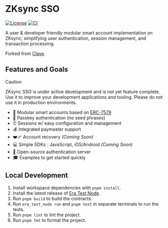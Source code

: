 # ZKsync SSO

[![License](https://img.shields.io/badge/license-GPL3-blue)](LICENSE)
[![CI](https://github.com/matter-labs/zksync-account-sdk/actions/workflows/ci.yml/badge.svg)](https://github.com/matter-labs/zksync-account-sdk/actions/workflows/ci.yml)

A user & developer friendly modular smart account implementation on ZKsync;
simplifying user authentication, session management, and transaction processing.

Forked from [Clave](https://github.com/getclave/clave-contracts).

## Features and Goals

<!-- prettier-ignore -->
> [!CAUTION]
> ZKsync SSO is under active development and is not yet feature
> complete. Use it to improve your development applications and tooling. Please
> do not use it in production environments.

- 🧩 Modular smart accounts based on
  [ERC-7579](https://eips.ethereum.org/EIPS/eip-7579#modules)
- 🔑 Passkey authentication (no seed phrases)
- ⏰ Sessions w/ easy configuration and management
- 💰 Integrated paymaster support
- ❤️‍🩹 Account recovery _(Coming Soon)_
- 💻 Simple SDKs : JavaScript, iOS/Android _(Coming Soon)_
- 🤝 Open-source authentication server
- 🎓 Examples to get started quickly

## Local Development

1. Install workspace dependencies with `pnpm install`.
2. Install the latest release of
   [Era Test Node](https://github.com/matter-labs/era-test-node).
3. Run `pnpm build` to build the contracts.
4. Run `era_test_node run` and `pnpm test` in separate terminals to run the
   tests.
5. Run `pnpm lint` to lint the project.
6. Run `pnpm fmt` to format the project.
